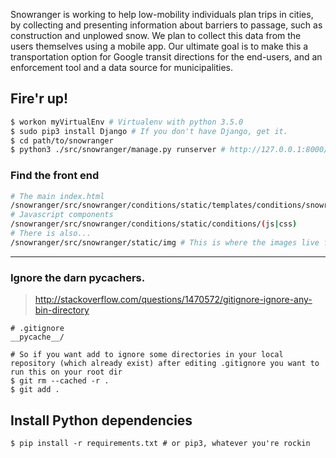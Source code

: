 Snowranger is working to help low-mobility individuals plan trips in cities, by collecting and presenting information about barriers to passage, such as construction and unplowed snow.  We plan to collect this data from the users themselves using a mobile app. Our ultimate goal is to make this a transportation option for Google transit directions for the end-users, and an enforcement tool and a data source for municipalities.  


## Fire'r up! 
```bash
$ workon myVirtualEnv # Virtualenv with python 3.5.0
$ sudo pip3 install Django # If you don't have Django, get it. 
$ cd path/to/snowranger
$ python3 ./src/snowranger/manage.py runserver # http://127.0.0.1:8000/
```

### Find the front end
```bash
# The main index.html
/snowranger/src/snowranger/conditions/static/templates/conditions/snowranger.html
# Javascript components
/snowranger/src/snowranger/conditions/static/conditions/(js|css)
# There is also...
/snowranger/src/snowranger/static/img # This is where the images live for now. But this will change. 
```

----
### Ignore the darn __pycachers__. 
> http://stackoverflow.com/questions/1470572/gitignore-ignore-any-bin-directory

```
# .gitignore
__pycache__/
```
```
# So if you want add to ignore some directories in your local repository (which already exist) after editing .gitignore you want to run this on your root dir
$ git rm --cached -r .
$ git add .
```

## Install Python dependencies
```
$ pip install -r requirements.txt # or pip3, whatever you're rockin
```
